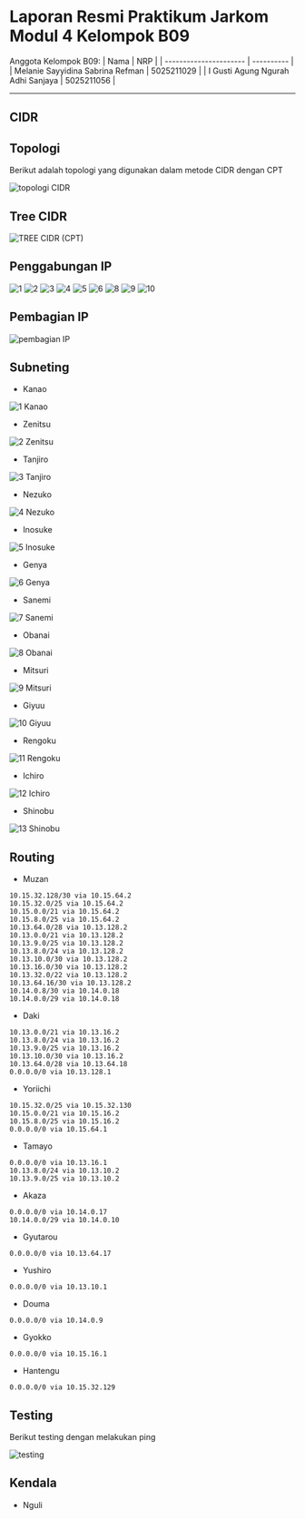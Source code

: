 # Laporan Resmi Praktikum Jarkom Modul 4 Kelompok B09

Anggota Kelompok B09:
| Nama | NRP |
| ---------------------- | ---------- |
| Melanie Sayyidina Sabrina Refman | 5025211029 |
| I Gusti Agung Ngurah Adhi Sanjaya | 5025211056 |

----

## CIDR

## Topologi

Berikut adalah topologi yang digunakan dalam metode CIDR dengan CPT

![topologi CIDR](https://github.com/melanierefman/Jarkom-Modul-4-B09-2023/assets/87106838/47fdb81c-4a0e-4120-89fe-292f5189d76d)

## Tree CIDR

![TREE CIDR (CPT)](https://github.com/melanierefman/Jarkom-Modul-4-B09-2023/assets/87106838/3feaa2f5-8f79-4171-9bb0-1fd52aa159a6)

## Penggabungan IP

![1](https://github.com/melanierefman/Jarkom-Modul-4-B09-2023/assets/87106838/d8dcd948-4a49-4a35-8bc6-462b5cfc60d4)
![2](https://github.com/melanierefman/Jarkom-Modul-4-B09-2023/assets/87106838/50730ebc-8865-48c7-b1d9-817f20584eaf)
![3](https://github.com/melanierefman/Jarkom-Modul-4-B09-2023/assets/87106838/bd4c4bba-32c0-41c8-b846-8cfd69cd67f4)
![4](https://github.com/melanierefman/Jarkom-Modul-4-B09-2023/assets/87106838/b445b23f-3ba8-4b87-b549-f17fcd6c3cdb)
![5](https://github.com/melanierefman/Jarkom-Modul-4-B09-2023/assets/87106838/58b5c14a-b391-4e0e-817d-2ec34018eba8)
![6](https://github.com/melanierefman/Jarkom-Modul-4-B09-2023/assets/87106838/abc830f6-df34-48da-a0c3-0f9d9c3959d3)
![8](https://github.com/melanierefman/Jarkom-Modul-4-B09-2023/assets/87106838/90d64c3b-89d9-4ee8-b446-cadb01d3c7ba)
![9](https://github.com/melanierefman/Jarkom-Modul-4-B09-2023/assets/87106838/9d5a3063-2216-4ef3-91da-109d1acc8e11)
![10](https://github.com/melanierefman/Jarkom-Modul-4-B09-2023/assets/87106838/a0f745ea-0e00-4ffd-802a-269ee244732c)

## Pembagian IP

![pembagian IP](https://github.com/melanierefman/Jarkom-Modul-4-B09-2023/assets/87106838/51a995eb-9082-4a64-9cba-5e812ff173b6)

## Subneting

- Kanao

![1  Kanao](https://github.com/melanierefman/Jarkom-Modul-4-B09-2023/assets/87106838/77b80a49-a269-495c-9722-e041b75ffb9d)

- Zenitsu

![2  Zenitsu](https://github.com/melanierefman/Jarkom-Modul-4-B09-2023/assets/87106838/ff0f165f-d781-4e57-9094-a7b08445244b)
  
- Tanjiro

![3  Tanjiro](https://github.com/melanierefman/Jarkom-Modul-4-B09-2023/assets/87106838/32e4943f-6bfd-4ea5-b063-57e585795bec)
  
- Nezuko

![4  Nezuko](https://github.com/melanierefman/Jarkom-Modul-4-B09-2023/assets/87106838/7868514c-23b9-4967-9b29-e2c54b46b88d)

- Inosuke

![5  Inosuke](https://github.com/melanierefman/Jarkom-Modul-4-B09-2023/assets/87106838/021b2eaa-5e8a-443e-bebf-4090277de104)
  
- Genya

![6  Genya](https://github.com/melanierefman/Jarkom-Modul-4-B09-2023/assets/87106838/bc6ba2ab-e770-462c-8c37-4aac291c5c62)
  
- Sanemi

![7  Sanemi](https://github.com/melanierefman/Jarkom-Modul-4-B09-2023/assets/87106838/d731cee6-642c-48e8-ace4-8e21bb4d3217)
  
- Obanai

![8  Obanai](https://github.com/melanierefman/Jarkom-Modul-4-B09-2023/assets/87106838/e21e85eb-d998-4e6c-a1e3-e8c6d86a1dbc)
  
- Mitsuri

![9  Mitsuri](https://github.com/melanierefman/Jarkom-Modul-4-B09-2023/assets/87106838/ad3c73e2-c57a-47f4-b8fd-2a8b19a84573)
  
- Giyuu

![10  Giyuu](https://github.com/melanierefman/Jarkom-Modul-4-B09-2023/assets/87106838/752be3c7-feaa-4193-a021-0f2a55f3d821)
  
- Rengoku

![11  Rengoku](https://github.com/melanierefman/Jarkom-Modul-4-B09-2023/assets/87106838/95a8c7a2-35b7-472c-bd08-aa7218beccf2)
  
- Ichiro

![12  Ichiro](https://github.com/melanierefman/Jarkom-Modul-4-B09-2023/assets/87106838/4466ff73-0f75-489c-b8f0-08251cedc882)
  
- Shinobu

![13  Shinobu](https://github.com/melanierefman/Jarkom-Modul-4-B09-2023/assets/87106838/7f3732b6-ba27-4b11-b3c4-bfb378b8c434)

## Routing

- Muzan
```
10.15.32.128/30 via 10.15.64.2
10.15.32.0/25 via 10.15.64.2
10.15.0.0/21 via 10.15.64.2
10.15.8.0/25 via 10.15.64.2
10.13.64.0/28 via 10.13.128.2
10.13.0.0/21 via 10.13.128.2
10.13.9.0/25 via 10.13.128.2
10.13.8.0/24 via 10.13.128.2
10.13.10.0/30 via 10.13.128.2
10.13.16.0/30 via 10.13.128.2
10.13.32.0/22 via 10.13.128.2
10.13.64.16/30 via 10.13.128.2
10.14.0.8/30 via 10.14.0.18
10.14.0.0/29 via 10.14.0.18
```

- Daki
```
10.13.0.0/21 via 10.13.16.2
10.13.8.0/24 via 10.13.16.2
10.13.9.0/25 via 10.13.16.2
10.13.10.0/30 via 10.13.16.2
10.13.64.0/28 via 10.13.64.18
0.0.0.0/0 via 10.13.128.1
```

- Yoriichi
```
10.15.32.0/25 via 10.15.32.130
10.15.0.0/21 via 10.15.16.2
10.15.8.0/25 via 10.15.16.2
0.0.0.0/0 via 10.15.64.1
```

- Tamayo
```
0.0.0.0/0 via 10.13.16.1
10.13.8.0/24 via 10.13.10.2
10.13.9.0/25 via 10.13.10.2
```

- Akaza
```
0.0.0.0/0 via 10.14.0.17
10.14.0.0/29 via 10.14.0.10
```

- Gyutarou
```
0.0.0.0/0 via 10.13.64.17
```

- Yushiro
```
0.0.0.0/0 via 10.13.10.1
```

- Douma
```
0.0.0.0/0 via 10.14.0.9
```

- Gyokko
```
0.0.0.0/0 via 10.15.16.1
```

- Hantengu
```
0.0.0.0/0 via 10.15.32.129
```

## Testing

Berikut testing dengan melakukan ping

![testing](https://github.com/melanierefman/Jarkom-Modul-4-B09-2023/assets/87106838/58a46ea1-8d7a-47dd-9346-ae15c06a23b8)

## Kendala

- Nguli
